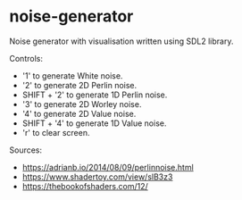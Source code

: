 # noise-generator
Noise generator with visualisation written using SDL2 library.

Controls:
  - '1' to generate White noise.
  - '2' to generate 2D Perlin noise.
  - SHIFT + '2' to generate 1D Perlin noise.
  - '3' to generate 2D Worley noise.
  - '4' to generate 2D Value noise.
  - SHIFT + '4' to generate 1D Value noise.
  - 'r' to clear screen.

Sources:
  - https://adrianb.io/2014/08/09/perlinnoise.html
  - https://www.shadertoy.com/view/slB3z3
  - https://thebookofshaders.com/12/
